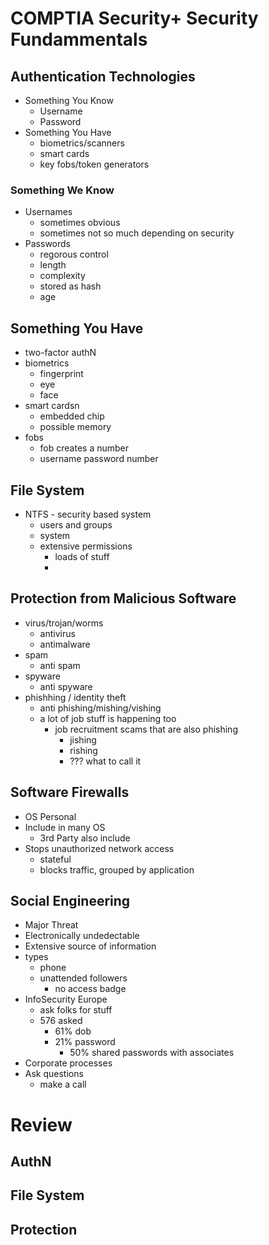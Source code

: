 # COMPTIA Security+ Security Fundammentals

## Authentication Technologies
- Something You Know
    - Username
    - Password
- Something You Have
    - biometrics/scanners
    - smart cards
    - key fobs/token generators

### Something We Know
- Usernames
    - sometimes obvious
    - sometimes not so much depending on security
- Passwords
    - regorous control
    - length
    - complexity
    - stored as hash
    - age

## Something You Have
- two-factor authN
- biometrics
    - fingerprint
    - eye
    - face
- smart cardsn
    - embedded chip
    - possible memory
- fobs
    - fob creates a number
    - username password number

## File System
- NTFS - security based system
    - users and groups
    - system
    - extensive permissions
        - loads of stuff
        -

## Protection from Malicious Software
- virus/trojan/worms
    - antivirus
    - antimalware
- spam
    - anti spam
- spyware
    - anti spyware
- phishhing / identity theft
    - anti phishing/mishing/vishing
    - a lot of job stuff is happening too
        - job recruitment scams that are also phishing
            - jishing
            - rishing
            - ??? what to call it

## Software Firewalls
- OS Personal
- Include in many OS
    - 3rd Party also include
- Stops unauthorized network access
    - stateful
    - blocks traffic, grouped by application

## Social Engineering
- Major Threat
- Electronically undedectable
- Extensive source of information
- types
    - phone
    - unattended followers
        - no access badge
- InfoSecurity Europe
    - ask folks for stuff
    - 576 asked
        - 61% dob
        - 21% password
            - 50% shared passwords with associates
- Corporate processes
- Ask questions
    - make a call

# Review
## AuthN
## File System
## Protection